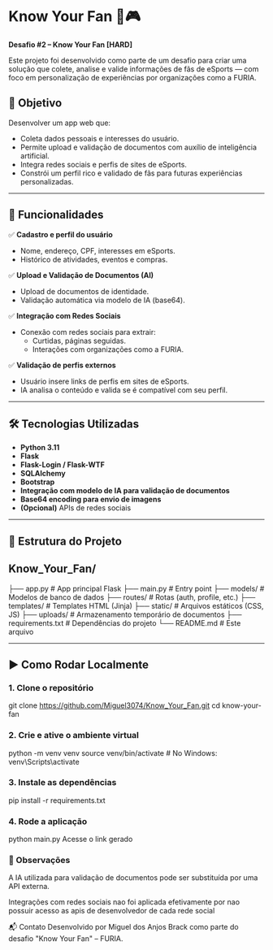 # Know Your Fan 🦁🎮

**Desafio #2 – Know Your Fan [HARD]**

Este projeto foi desenvolvido como parte de um desafio para criar uma solução que colete, analise e valide informações de fãs de eSports — com foco em personalização de experiências por organizações como a FURIA.

## 🚀 Objetivo

Desenvolver um app web que:

- Coleta dados pessoais e interesses do usuário.
- Permite upload e validação de documentos com auxílio de inteligência artificial.
- Integra redes sociais e perfis de sites de eSports.
- Constrói um perfil rico e validado de fãs para futuras experiências personalizadas.

---

## 🧠 Funcionalidades

✅ **Cadastro e perfil do usuário**

- Nome, endereço, CPF, interesses em eSports.
- Histórico de atividades, eventos e compras.

✅ **Upload e Validação de Documentos (AI)**

- Upload de documentos de identidade.
- Validação automática via modelo de IA (base64).

✅ **Integração com Redes Sociais**

- Conexão com redes sociais para extrair:
  - Curtidas, páginas seguidas.
  - Interações com organizações como a FURIA.

✅ **Validação de perfis externos**

- Usuário insere links de perfis em sites de eSports.
- IA analisa o conteúdo e valida se é compatível com seu perfil.

---

## 🛠️ Tecnologias Utilizadas

- **Python 3.11**
- **Flask**
- **Flask-Login / Flask-WTF**
- **SQLAlchemy**
- **Bootstrap**
- **Integração com modelo de IA para validação de documentos**
- **Base64 encoding para envio de imagens**
- **(Opcional)** APIs de redes sociais

---

## 📂 Estrutura do Projeto

## Know_Your_Fan/
├── app.py # App principal Flask
├── main.py # Entry point
├── models/ # Modelos de banco de dados
├── routes/ # Rotas (auth, profile, etc.)
├── templates/ # Templates HTML (Jinja)
├── static/ # Arquivos estáticos (CSS, JS)
├── uploads/ # Armazenamento temporário de documentos
├── requirements.txt # Dependências do projeto
└── README.md # Este arquivo


---

## ▶️ Como Rodar Localmente

### 1. Clone o repositório

git clone https://github.com/Miguel3074/Know_Your_Fan.git
cd know-your-fan

### 2. Crie e ative o ambiente virtual

python -m venv venv
source venv/bin/activate  # No Windows: venv\Scripts\activate



### 3. Instale as dependências

pip install -r requirements.txt

### 4. Rode a aplicação

python main.py
Acesse o link gerado

### 📌 Observações

A IA utilizada para validação de documentos pode ser substituída por uma API externa.

Integrações com redes sociais nao foi aplicada efetivamente por nao possuir acesso as apis de desenvolvedor de cada rede social

📬 Contato
Desenvolvido por Miguel dos Anjos Brack como parte do desafio "Know Your Fan" – FURIA.





